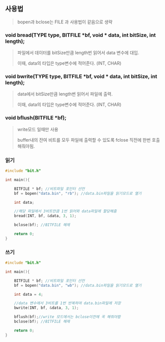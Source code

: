 ## 사용법

> bopen과 bclose는 FILE 과 사용법이 같음으로 생략

### void bread(TYPE type, BITFILE *bf, void * data, int bitSize, int length);
>  파일에서 데이터를 bitSize만큼 length번 읽어서 data 변수에 대입.
>  
>  이때, data의 타입은 type변수에 적어준다. (INT, CHAR)

### void bwrite(TYPE type, BITFILE *bf, void * data, int bitSize, int length);
> data에서 bitSize만큼 length번 읽어서 파일에 출력.
> 
> 이때, data의 타입은 type변수에 적어준다. (INT, CHAR)

### void bflush(BITFILE *bf);
> write모드 일때만 사용
> 
> buffer내의 잔여 비트를 모두 파일에 출력할 수 있도록 fclose 직전에 한번 호출해줘야됨.


### 읽기

```c
#include "bit.h"

int main(){

    BITFILE * bf; //비트파일 포인터 선언
    bf = bopen("data.bin", "rb"); //data.bin파일을 읽기모드로 열기

    int data;

    //해당 파일에서 3비트만큼 1번 읽어와 data파일에 할당해줌
    bread(INT, bf, &data, 3, 1);

    bclose(bf); //BITFILE 해제

    return 0;
}

```

### 쓰기

```c
#include "bit.h"

int main(){

    BITFILE * bf; //비트파일 포인터 선언
    bf = bopen("data.bin", "wb"); //data.bin파일을 읽기모드로 열기

    int data = 4;

    //data 변수에서 3비트를 1번 반복하여 data.bin파일에 저장
    bwrite(INT, bf, &data, 3, 1);

    bflush(bf);//write 모드에서는 bclose이전에 꼭 해줘야함
    bclose(bf); //BITFILE 해제

    return 0;
}
```
